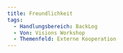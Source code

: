 ```yaml
---
title: Freundlichkeit
tags:
  - Handlungsbereich: BackLog
  - Von: Visions Workshop
  - Themenfeld: Externe Kooperation
---
```


